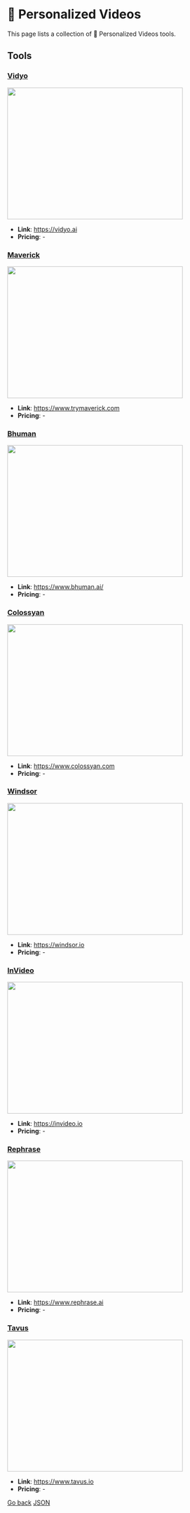 # 📼 Personalized Videos

This page lists a collection of 📼 Personalized Videos tools.

## Tools

### [Vidyo](https://vidyo.ai)
<a href="https://vidyo.ai">
   <img src="media/Vidyo.png" width="400" height="300">
</a>
 
- **Link**: https://vidyo.ai
- **Pricing**: -

### [Maverick](https://www.trymaverick.com)
<a href="https://www.trymaverick.com">
   <img src="media/Maverick.png" width="400" height="300">
</a>
 
- **Link**: https://www.trymaverick.com
- **Pricing**: -

### [Bhuman](https://www.bhuman.ai/)
<a href="https://www.bhuman.ai/">
   <img src="media/Bhuman.png" width="400" height="300">
</a>
 
- **Link**: https://www.bhuman.ai/
- **Pricing**: -

### [Colossyan](https://www.colossyan.com)
<a href="https://www.colossyan.com">
   <img src="media/Colossyan.png" width="400" height="300">
</a>
 
- **Link**: https://www.colossyan.com
- **Pricing**: -

### [Windsor](https://windsor.io)
<a href="https://windsor.io">
   <img src="media/Windsor.png" width="400" height="300">
</a>
 
- **Link**: https://windsor.io
- **Pricing**: -

### [InVideo](https://invideo.io)
<a href="https://invideo.io">
   <img src="media/InVideo.png" width="400" height="300">
</a>
 
- **Link**: https://invideo.io
- **Pricing**: -

### [Rephrase](https://www.rephrase.ai)
<a href="https://www.rephrase.ai">
   <img src="media/Rephrase.png" width="400" height="300">
</a>
 
- **Link**: https://www.rephrase.ai
- **Pricing**: -

### [Tavus](https://www.tavus.io)
<a href="https://www.tavus.io">
   <img src="media/Tavus.png" width="400" height="300">
</a>
 
- **Link**: https://www.tavus.io
- **Pricing**: -


[Go back](../README.md) [JSON](json/Personalized.json)